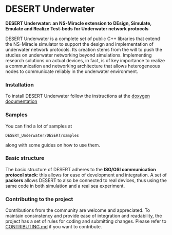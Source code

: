 DESERT Underwater
=================

**DESERT Underwater: an NS-Miracle extension to** 
**DEsign, Simulate, Emulate and Realize Test-beds**
**for Underwater network protocols**

DESERT Underwater is a complete set of public C++ libraries that extend
the NS-Miracle simulator to support the design and implementation of 
underwater network protocols. Its creation stems from the will to push 
the studies on underwater networking beyond simulations. 
Implementing research solutions on actual devices, in fact, is of key 
importance to realize a communication and networking architecture that 
allows heterogeneous nodes to communicate reliably in the underwater 
environment.



### Installation

To install DESERT Underwater follow the instructions at the [doxygen documentation](./documents/doxygen/desert_doc_1/doxygen_doc/index.html)

### Samples

You can find a lot of samples at
```
DESERT_Underwater/DESERT/samples
```
along with some guides on how to use them.

### Basic structure

The basic structure of DESERT adheres to the 
**ISO/OSI communication protocol stack**: this allows for ease of development and integration. 
A set of **packers** allows DESERT to also be connected to real devices, thus using the same 
code in both simulation and a real sea experiment.

### Contributing to the project

Contributions from the community are welcome and appreciated. 
To maintain consinstency and provide ease of integration and readability, the project has a set of rules for 
coding and submitting changes. Please refer to [CONTRIBUTING.md](CONTRIBUTING.md) 
if you want to contribute.
